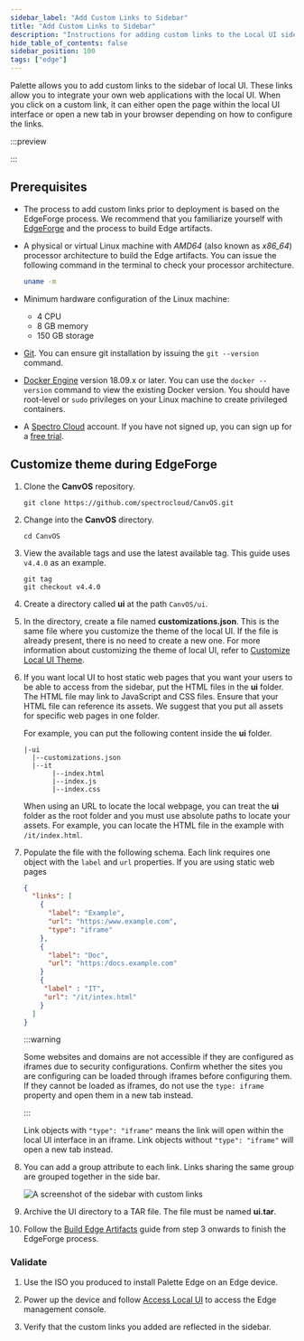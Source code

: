 ```yaml
---
sidebar_label: "Add Custom Links to Sidebar"
title: "Add Custom Links to Sidebar"
description: "Instructions for adding custom links to the Local UI side bar."
hide_table_of_contents: false
sidebar_position: 100
tags: ["edge"]
---
```


Palette allows you to add custom links to the sidebar of local UI. These links allow you to integrate your own web
applications with the local UI. When you click on a custom link, it can either open the page within the local UI
interface or open a new tab in your browser depending on how to configure the links.

:::preview

:::

## Prerequisites

- The process to add custom links prior to deployment is based on the EdgeForge process. We recommend that you
  familiarize yourself with [EdgeForge](../../edgeforge-workflow/edgeforge-workflow.md) and the process to build Edge
  artifacts.

- A physical or virtual Linux machine with _AMD64_ (also known as _x86_64_) processor architecture to build the Edge
  artifacts. You can issue the following command in the terminal to check your processor architecture.

  ```bash
  uname -m
  ```

- Minimum hardware configuration of the Linux machine:

  - 4 CPU
  - 8 GB memory
  - 150 GB storage

- [Git](https://git-scm.com/downloads). You can ensure git installation by issuing the `git --version` command.

- [Docker Engine](https://docs.docker.com/engine/install/) version 18.09.x or later. You can use the `docker --version`
  command to view the existing Docker version. You should have root-level or `sudo` privileges on your Linux machine to
  create privileged containers.

- A [Spectro Cloud](https://console.spectrocloud.com) account. If you have not signed up, you can sign up for a
  [free trial](https://www.spectrocloud.com/free-tier/).

## Customize theme during EdgeForge

1. Clone the **CanvOS** repository.

   ```shell
   git clone https://github.com/spectrocloud/CanvOS.git
   ```

2. Change into the **CanvOS** directory.

   ```shell
   cd CanvOS
   ```

3. View the available tags and use the latest available tag. This guide uses `v4.4.0` as an example.

   ```shell
   git tag
   git checkout v4.4.0
   ```

4. Create a directory called **ui** at the path `CanvOS/ui`.

5. In the directory, create a file named **customizations.json**. This is the same file where you customize the theme of
   the local UI. If the file is already present, there is no need to create a new one. For more information about
   customizing the theme of local UI, refer to [Customize Local UI Theme](./theming.md).

6. If you want local UI to host static web pages that you want your users to be able to access from the sidebar, put the
   HTML files in the **ui** folder. The HTML file may link to JavaScript and CSS files. Ensure that your HTML file can
   reference its assets. We suggest that you put all assets for specific web pages in one folder.

   For example, you can put the following content inside the **ui** folder.

   ```text
   |-ui
     |--customizations.json
     |--it
          |--index.html
          |--index.js
          |--index.css
   ```

   When using an URL to locate the local webpage, you can treat the **ui** folder as the root folder and you must use
   absolute paths to locate your assets. For example, you can locate the HTML file in the example with `/it/index.html`.

7. Populate the file with the following schema. Each link requires one object with the `label` and `url` properties. If
   you are using static web pages

   ```json
   {
     "links": [
       {
         "label": "Example",
         "url": "https:/www.example.com",
         "type": "iframe"
       },
       {
         "label": "Doc",
         "url": "https:/docs.example.com"
       }
       {
        "label" : "IT",
        "url": "/it/intex.html"
       }
     ]
   }
   ```

   :::warning

   Some websites and domains are not accessible if they are configured as iframes due to security configurations.
   Confirm whether the sites you are configuring can be loaded through iframes before configuring them. If they cannot
   be loaded as iframes, do not use the `type: iframe` property and open them in a new tab instead.

   :::

   Link objects with `"type": "iframe"` means the link will open within the local UI interface in an iframe. Link
   objects without `"type": "iframe"` will open a new tab instead.

8. You can add a group attribute to each link. Links sharing the same group are grouped together in the side bar.

   ![A screenshot of the sidebar with custom links](/clusters_edge_localui_custom-link-sidebar.webp)

9. Archive the UI directory to a TAR file. The file must be named **ui.tar**.

10. Follow the [Build Edge Artifacts](../../edgeforge-workflow/palette-canvos/palette-canvos.md) guide from step 3
    onwards to finish the EdgeForge process.

### Validate

1. Use the ISO you produced to install Palette Edge on an Edge device.

2. Power up the device and follow [Access Local UI](./access-console.md) to access the Edge management console.

3. Verify that the custom links you added are reflected in the sidebar.
